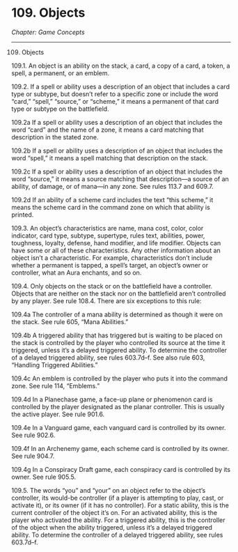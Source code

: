 # 109. Objects

*Chapter: Game Concepts*

---

109. Objects



109.1. An object is an ability on the stack, a card, a copy of a card, a token, a spell, a permanent, or an emblem.



109.2. If a spell or ability uses a description of an object that includes a card type or subtype, but doesn’t refer to a specific zone or include the word “card,” “spell,” “source,” or “scheme,” it means a permanent of that card type or subtype on the battlefield.



109.2a If a spell or ability uses a description of an object that includes the word “card” and the name of a zone, it means a card matching that description in the stated zone.



109.2b If a spell or ability uses a description of an object that includes the word “spell,” it means a spell matching that description on the stack.



109.2c If a spell or ability uses a description of an object that includes the word “source,” it means a source matching that description—a source of an ability, of damage, or of mana—in any zone. See rules 113.7 and 609.7.



109.2d If an ability of a scheme card includes the text “this scheme,” it means the scheme card in the command zone on which that ability is printed.



109.3. An object’s characteristics are name, mana cost, color, color indicator, card type, subtype, supertype, rules text, abilities, power, toughness, loyalty, defense, hand modifier, and life modifier. Objects can have some or all of these characteristics. Any other information about an object isn’t a characteristic. For example, characteristics don’t include whether a permanent is tapped, a spell’s target, an object’s owner or controller, what an Aura enchants, and so on.



109.4. Only objects on the stack or on the battlefield have a controller. Objects that are neither on the stack nor on the battlefield aren’t controlled by any player. See rule 108.4. There are six exceptions to this rule:



109.4a The controller of a mana ability is determined as though it were on the stack. See rule 605, “Mana Abilities.”



109.4b A triggered ability that has triggered but is waiting to be placed on the stack is controlled by the player who controlled its source at the time it triggered, unless it’s a delayed triggered ability. To determine the controller of a delayed triggered ability, see rules 603.7d–f. See also rule 603, “Handling Triggered Abilities.”



109.4c An emblem is controlled by the player who puts it into the command zone. See rule 114, “Emblems.”



109.4d In a Planechase game, a face-up plane or phenomenon card is controlled by the player designated as the planar controller. This is usually the active player. See rule 901.6.



109.4e In a Vanguard game, each vanguard card is controlled by its owner. See rule 902.6.



109.4f In an Archenemy game, each scheme card is controlled by its owner. See rule 904.7.



109.4g In a Conspiracy Draft game, each conspiracy card is controlled by its owner. See rule 905.5.



109.5. The words “you” and “your” on an object refer to the object’s controller, its would-be controller (if a player is attempting to play, cast, or activate it), or its owner (if it has no controller). For a static ability, this is the current controller of the object it’s on. For an activated ability, this is the player who activated the ability. For a triggered ability, this is the controller of the object when the ability triggered, unless it’s a delayed triggered ability. To determine the controller of a delayed triggered ability, see rules 603.7d–f.


